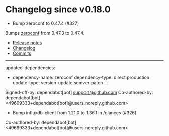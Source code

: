 # Changelog since v0.18.0
- Bump zeroconf to 0.47.4 (#327)

Bumps [zeroconf](https://github.com/python-zeroconf/python-zeroconf) from 0.47.3 to 0.47.4.
- [Release notes](https://github.com/python-zeroconf/python-zeroconf/releases)
- [Changelog](https://github.com/python-zeroconf/python-zeroconf/blob/master/CHANGELOG.md)
- [Commits](https://github.com/python-zeroconf/python-zeroconf/compare/0.47.3...0.47.4)

---
updated-dependencies:
- dependency-name: zeroconf
  dependency-type: direct:production
  update-type: version-update:semver-patch
...

Signed-off-by: dependabot[bot] <support@github.com>
Co-authored-by: dependabot[bot] <49699333+dependabot[bot]@users.noreply.github.com> 
- Bump influxdb-client from 1.21.0 to 1.36.1 in /glances (#326)

Co-authored-by: dependabot[bot] <49699333+dependabot[bot]@users.noreply.github.com> 
